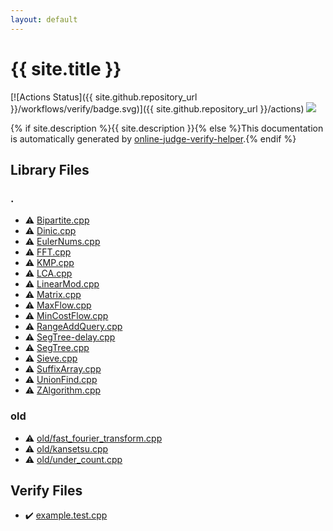 ```yaml
---
layout: default
---
```


<!-- mathjax config similar to math.stackexchange -->
<script type="text/javascript" async
  src="https://cdnjs.cloudflare.com/ajax/libs/mathjax/2.7.5/MathJax.js?config=TeX-MML-AM_CHTML">
</script>
<script type="text/x-mathjax-config">
  MathJax.Hub.Config({
    TeX: { equationNumbers: { autoNumber: "AMS" }},
    tex2jax: {
      inlineMath: [ ['$','$'] ],
      processEscapes: true
    },
    "HTML-CSS": { matchFontHeight: false },
    displayAlign: "left",
    displayIndent: "2em"
  });
</script>

<script type="text/javascript" src="https://cdnjs.cloudflare.com/ajax/libs/jquery/3.4.1/jquery.min.js"></script>
<script src="https://cdn.jsdelivr.net/npm/jquery-balloon-js@1.1.2/jquery.balloon.min.js" integrity="sha256-ZEYs9VrgAeNuPvs15E39OsyOJaIkXEEt10fzxJ20+2I=" crossorigin="anonymous"></script>
<script type="text/javascript" src="assets/js/copy-button.js"></script>
<link rel="stylesheet" href="assets/css/copy-button.css" />


# {{ site.title }}

[![Actions Status]({{ site.github.repository_url }}/workflows/verify/badge.svg)]({{ site.github.repository_url }}/actions)
<a href="{{ site.github.repository_url }}"><img src="https://img.shields.io/github/last-commit/{{ site.github.owner_name }}/{{ site.github.repository_name }}" /></a>

{% if site.description %}{{ site.description }}{% else %}This documentation is automatically generated by <a href="https://github.com/kmyk/online-judge-verify-helper">online-judge-verify-helper</a>.{% endif %}

## Library Files

<div id="5058f1af8388633f609cadb75a75dc9d"></div>

### .

* :warning: <a href="library/Bipartite.cpp.html">Bipartite.cpp</a>
* :warning: <a href="library/Dinic.cpp.html">Dinic.cpp</a>
* :warning: <a href="library/EulerNums.cpp.html">EulerNums.cpp</a>
* :warning: <a href="library/FFT.cpp.html">FFT.cpp</a>
* :warning: <a href="library/KMP.cpp.html">KMP.cpp</a>
* :warning: <a href="library/LCA.cpp.html">LCA.cpp</a>
* :warning: <a href="library/LinearMod.cpp.html">LinearMod.cpp</a>
* :warning: <a href="library/Matrix.cpp.html">Matrix.cpp</a>
* :warning: <a href="library/MaxFlow.cpp.html">MaxFlow.cpp</a>
* :warning: <a href="library/MinCostFlow.cpp.html">MinCostFlow.cpp</a>
* :warning: <a href="library/RangeAddQuery.cpp.html">RangeAddQuery.cpp</a>
* :warning: <a href="library/SegTree-delay.cpp.html">SegTree-delay.cpp</a>
* :warning: <a href="library/SegTree.cpp.html">SegTree.cpp</a>
* :warning: <a href="library/Sieve.cpp.html">Sieve.cpp</a>
* :warning: <a href="library/SuffixArray.cpp.html">SuffixArray.cpp</a>
* :warning: <a href="library/UnionFind.cpp.html">UnionFind.cpp</a>
* :warning: <a href="library/ZAlgorithm.cpp.html">ZAlgorithm.cpp</a>


<div id="149603e6c03516362a8da23f624db945"></div>

### old

* :warning: <a href="library/old/fast_fourier_transform.cpp.html">old/fast_fourier_transform.cpp</a>
* :warning: <a href="library/old/kansetsu.cpp.html">old/kansetsu.cpp</a>
* :warning: <a href="library/old/under_count.cpp.html">old/under_count.cpp</a>


## Verify Files

* :heavy_check_mark: <a href="verify/example.test.cpp.html">example.test.cpp</a>


